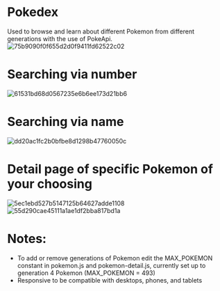# Pokedex
Used to browse and learn about different Pokemon from different generations with the use of PokeApi. 
![75b9090f0f655d2d0f9411fd62522c02](https://github.com/tylernsocial/pokedex/assets/127630141/c5e05dde-e87f-4a56-9c4b-fb9a88f6cfd2)
# Searching via number
![61531bd68d0567235e6b6ee173d21bb6](https://github.com/tylernsocial/pokedex/assets/127630141/498c1a77-82e2-4979-a219-eb7996fe7ce7)
# Searching via name
![dd20ac1fc2b0bfbe8d1298b47760050c](https://github.com/tylernsocial/pokedex/assets/127630141/02dc89d6-3b2f-4346-b505-ee265217a7a2)
# Detail page of specific Pokemon of your choosing
![5ec1ebd527b5147125b64627adde1108](https://github.com/tylernsocial/pokedex/assets/127630141/ab672dbf-0112-4039-9378-2d28c6b48552)
![55d290cae45111a1ae1df2bba817bd1a](https://github.com/tylernsocial/pokedex/assets/127630141/fe9525bc-e5d6-4b62-9e29-7110bc22ef91)
# Notes:
- To add or remove generations of Pokemon edit the MAX_POKEMON constant in pokemon.js and pokemon-detail.js, currently set up to generation 4 Pokemon (MAX_POKEMON = 493)
- Responsive to be compatible with desktops, phones, and tablets
